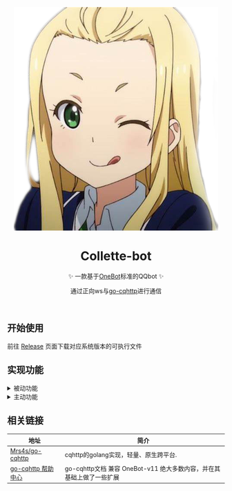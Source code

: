 <div align="center">
    <img src="./Source/img/Collette.png"><br>
</div>

<div align="center">

# Collette-bot

✨ 一款基于[OneBot](https://github.com/botuniverse/onebot)标准的QQbot ✨

通过正向ws与[go-cqhttp](https://github.com/Mrs4s/go-cqhttp)进行通信

<br>
</div>

## 开始使用
前往 [Release](https://github.com/Clov614/Collette-bot/releases) 页面下载对应系统版本的可执行文件


## 实现功能

<details>
    <summary>被动功能</summary>

- [X] BilBili分享链接解析
- [X] MC服务器信息变动订阅


</details>

<details>
    <summary>主动功能</summary>

- [X] queryMCstatus 查询mc服务器状态
- [x] MC服务器订阅管理(添加订阅and删除订阅)
- [X] 以图搜番(trace_moe api)

</details>

## 相关链接

| 地址                                                    | 简介                                            |
|-------------------------------------------------------|-----------------------------------------------|
| [Mrs4s/go-cqhttp](https://github.com/Mrs4s/go-cqhttp) | cqhttp的golang实现，轻量、原生跨平台.                     |
| [go-cqhttp 帮助中心](https://docs.go-cqhttp.org/)         | go-cqhttp文档 兼容 OneBot-v11 绝大多数内容，并在其基础上做了一些扩展 |

